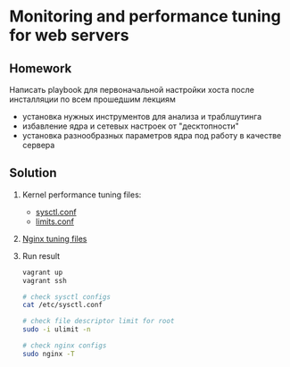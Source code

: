 # Monitoring and performance tuning for web servers

## Homework
Написать playbook для первоначальной настройки хоста после инсталляции по всем прошедшим лекциям
- установка нужных инструментов для анализа и траблшутинга
- избавление ядра и сетевых настроек от "десктопности"
- установка разнообразных параметров ядра под работу в качестве сервера


## Solution
1. Kernel performance tuning files:
    * [sysctl.conf](roles/tune_kernel_for_web/files/etc/sysctl.conf)
    * [limits.conf](roles/tune_kernel_for_web/files/etc/security/limits.conf)

1. [Nginx tuning files](roles/nginx/files/etc/nginx/conf.d)

1. Run result
    ```bash
    vagrant up
    vagrant ssh

    # check sysctl configs
    cat /etc/sysctl.conf

    # check file descriptor limit for root
    sudo -i ulimit -n

    # check nginx configs
    sudo nginx -T
    ```
